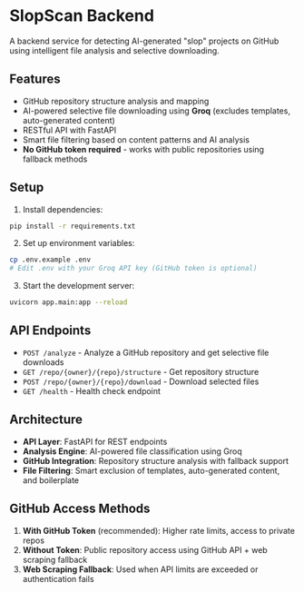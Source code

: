 # SlopScan Backend

A backend service for detecting AI-generated "slop" projects on GitHub using intelligent file analysis and selective downloading.

## Features

- GitHub repository structure analysis and mapping
- AI-powered selective file downloading using **Groq** (excludes templates, auto-generated content)
- RESTful API with FastAPI
- Smart file filtering based on content patterns and AI analysis
- **No GitHub token required** - works with public repositories using fallback methods

## Setup

1. Install dependencies:
```bash
pip install -r requirements.txt
```

2. Set up environment variables:
```bash
cp .env.example .env
# Edit .env with your Groq API key (GitHub token is optional)
```

3. Start the development server:
```bash
uvicorn app.main:app --reload
```

## API Endpoints

- `POST /analyze` - Analyze a GitHub repository and get selective file downloads
- `GET /repo/{owner}/{repo}/structure` - Get repository structure
- `POST /repo/{owner}/{repo}/download` - Download selected files
- `GET /health` - Health check endpoint

## Architecture

- **API Layer**: FastAPI for REST endpoints
- **Analysis Engine**: AI-powered file classification using Groq
- **GitHub Integration**: Repository structure analysis with fallback support
- **File Filtering**: Smart exclusion of templates, auto-generated content, and boilerplate

## GitHub Access Methods

1. **With GitHub Token** (recommended): Higher rate limits, access to private repos
2. **Without Token**: Public repository access using GitHub API + web scraping fallback
3. **Web Scraping Fallback**: Used when API limits are exceeded or authentication fails
